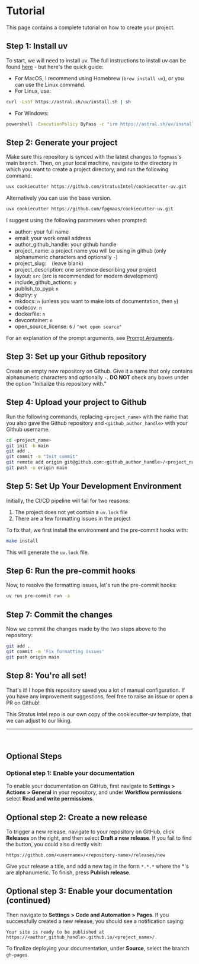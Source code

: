 # Tutorial

This page contains a complete tutorial on how to create your project.

## Step 1: Install uv

To start, we will need to install uv. The full instructions to install uv can be found [here](https://astral.sh/uv/) - but here's the quick guide: 

- For MacOS, I recommend using Homebrew (`brew install uv`), or you can use the Linux command.
- For Linux, use:

```sh
curl -LsSf https://astral.sh/uv/install.sh | sh
```

- For Windows:
```sh
powershell -ExecutionPolicy ByPass -c "irm https://astral.sh/uv/install.ps1 | iex"
```

## Step 2: Generate your project

Make sure this repository is synced with the latest changes to `fpgmaas`'s main branch. Then, on your local machine, navigate to the directory in which you want to create a project directory, and run the following command:

```sh
uvx cookiecutter https://github.com/StratusIntel/cookiecutter-uv.git
```

Alternatively you can use the base version.
```sh
uvx cookiecutter https://github.com/fpgmaas/cookiecutter-uv.git
```

I suggest using the following parameters when prompted:
- author: your full name
- email: your work email address
- author_github_handle: your github handle
- project_name: a project name you will be using in github (only alphanumeric characters and optionally `-`)
- project_slug: ` ` (leave blank)
- project_description: one sentence describing your project
- layout: `src` (src is recommended for modern development)
- include_github_actions: `y`
- publish_to_pypi: `n`
- deptry: `y`
- mkdocs: `n` (unless you want to make lots of documentation, then `y`)
- codecov: `n`
- dockerfile: `n`
- devcontainer: `n`
- open_source_license: `6` / `"not open source"`

For an explanation of the prompt arguments, see [Prompt Arguments](docs/prompt_arguments.md).

## Step 3: Set up your Github repository

Create an empty new repository on Github. Give it a name that only contains alphanumeric characters and optionally `-`. **DO NOT** check any boxes under the option "Initialize this repository with."

## Step 4: Upload your project to Github

Run the following commands, replacing `<project_name>` with the name that you also gave the Github repository and `<github_author_handle>` with your Github username.

```sh
cd <project_name>
git init -b main
git add .
git commit -m "Init commit"
git remote add origin git@github.com:<github_author_handle>/<project_name>.git
git push -u origin main
```

## Step 5: Set Up Your Development Environment

Initially, the CI/CD pipeline will fail for two reasons:

1. The project does not yet contain a `uv.lock` file
2. There are a few formatting issues in the project

To fix that, we first install the environment and the pre-commit hooks with:

```sh
make install
```

This will generate the `uv.lock` file.

## Step 6: Run the pre-commit hooks

Now, to resolve the formatting issues, let's run the pre-commit hooks:

```sh
uv run pre-commit run -a
```

## Step 7: Commit the changes

Now we commit the changes made by the two steps above to the repository:

```sh
git add .
git commit -m 'Fix formatting issues'
git push origin main
```

## Step 8: You're all set!

That's it! I hope this repository saved you a lot of manual configuration. If you have any improvement suggestions, feel free to raise an issue or open a PR on Github! 

This Stratus Intel repo is our own copy of the cookiecutter-uv template, that we can adjust to our liking.

--- 
 <br>

## Optional Steps

### Optional step 1: Enable your documentation

To enable your documentation on GitHub, first navigate to **Settings > Actions > General** in your repository, and under **Workflow permissions** select **Read and write permissions**.

## Optional step 2: Create a new release

To trigger a new release, navigate to your repository on GitHub, click **Releases** on the right, and then select **Draft a new release**. If you fail to find the button, you could also directly visit:

```
https://github.com/<username>/<repository-name>/releases/new
```

Give your release a title, and add a new tag in the form `*.*.*` where the *'s are alphanumeric. To finish, press **Publish release**.

## Optional step 3: Enable your documentation (continued)

Then navigate to **Settings > Code and Automation > Pages**. If you successfully created a new release, you should see a notification saying:

```
Your site is ready to be published at https://<author_github_handle>.github.io/<project_name>/.
```

To finalize deploying your documentation, under **Source**, select the branch `gh-pages`.

